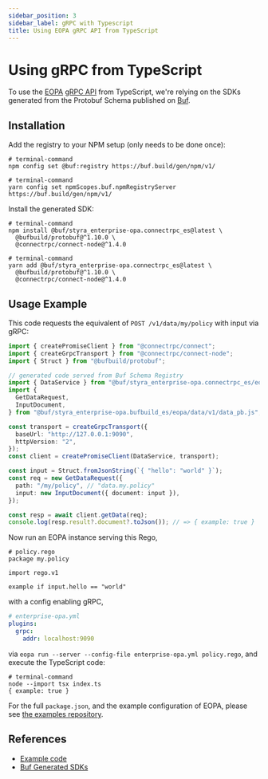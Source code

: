 ```yaml
---
sidebar_position: 3
sidebar_label: gRPC with Typescript
title: Using EOPA gRPC API from TypeScript
---
```



# Using gRPC from TypeScript

To use the [EOPA](/enterprise-opa) [gRPC API](/enterprise-opa/reference/api-reference/grpc-api) from TypeScript, we're relying on the SDKs generated from the Protobuf Schema published on [Buf](https://buf.build/styra/enterprise-opa).


## Installation

Add the registry to your NPM setup (only needs to be done once):

<Tabs groupId="pkg" queryString>
<TabItem value="npm" label="npm">

```shell
# terminal-command
npm config set @buf:registry https://buf.build/gen/npm/v1/
```

</TabItem>
<TabItem value="yarn" label="yarn">

```shell
# terminal-command
yarn config set npmScopes.buf.npmRegistryServer https://buf.build/gen/npm/v1/
```

</TabItem>
</Tabs>

Install the generated SDK:

<Tabs groupId="pkg" queryString>
<TabItem value="npm" label="npm">

```shell
# terminal-command
npm install @buf/styra_enterprise-opa.connectrpc_es@latest \
  @bufbuild/protobuf@^1.10.0 \
  @connectrpc/connect-node@^1.4.0
```

</TabItem>
<TabItem value="yarn" label="yarn">

```shell
# terminal-command
yarn add @buf/styra_enterprise-opa.connectrpc_es@latest \
  @bufbuild/protobuf@^1.10.0 \
  @connectrpc/connect-node@^1.4.0
```

</TabItem>
</Tabs>


## Usage Example

This code requests the equivalent of `POST /v1/data/my/policy` with input via gRPC:

```ts
import { createPromiseClient } from "@connectrpc/connect";
import { createGrpcTransport } from "@connectrpc/connect-node";
import { Struct } from "@bufbuild/protobuf";

// generated code served from Buf Schema Registry
import { DataService } from "@buf/styra_enterprise-opa.connectrpc_es/eopa/data/v1/data_connect";
import {
  GetDataRequest,
  InputDocument,
} from "@buf/styra_enterprise-opa.bufbuild_es/eopa/data/v1/data_pb.js";

const transport = createGrpcTransport({
  baseUrl: "http://127.0.0.1:9090",
  httpVersion: "2",
});
const client = createPromiseClient(DataService, transport);

const input = Struct.fromJsonString(`{ "hello": "world" }`);
const req = new GetDataRequest({
  path: "/my/policy", // "data.my.policy"
  input: new InputDocument({ document: input }),
});

const resp = await client.getData(req);
console.log(resp.result?.document?.toJson()); // => { example: true }
```

Now run an EOPA instance serving this Rego,

```rego
# policy.rego
package my.policy

import rego.v1

example if input.hello == "world"
```

with a config enabling gRPC,

```yaml
# enterprise-opa.yml
plugins:
  grpc:
    addr: localhost:9090
```

via `eopa run --server --config-file enterprise-opa.yml policy.rego`, and execute the TypeScript code:

```shell
# terminal-command
node --import tsx index.ts
{ example: true }
```

For the full `package.json`, and the example configuration of EOPA, please see [the examples repository](https://github.com/StyraInc/enterprise-opa/tree/main/examples/grpc-typescript).


## References

- [Example code](https://github.com/StyraInc/enterprise-opa/tree/main/examples/grpc-typescript)
- [Buf Generated SDKs](https://buf.build/docs/bsr/generated-sdks/npm)
